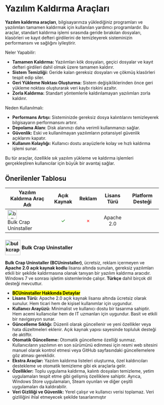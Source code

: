 <!-- NOTLAR 
 - Tablo eklemeyi unutmayın 
 - Uygun görseller eklemeyi unutmayın.
 - İçerik kuralları ve ekleme yapmak sayfalarını ziyaret edebilirsiniz -->

# Yazılım Kaldırma Araçları

**Yazılım kaldırma araçları**, bilgisayarınıza yüklediğiniz programları ve yazılımları tamamen kaldırmak için kullanılan yardımcı programlardır.
Bu araçlar, standart kaldırma işlemi sırasında geride bırakılan dosyaları, klasörleri ve kayıt defteri girdilerini de temizleyerek sisteminizin performansını ve sağlığını iyileştirir.

Neler Yapabilir:
- **Tamamen Kaldırma:** Yazılımları kök dosyaları, geçici dosyalar ve kayıt defteri girdileri dahil olmak üzere tamamen kaldırır.
- **Sistem Temizliği:** Geride kalan gereksiz dosyaları ve çökmüş klasörleri tespit edip siler.
- **Geri Yükleme Noktası Oluşturma:** Sistem değişikliklerinden önce geri yükleme noktası oluşturarak veri kaybı riskini azaltır.
- **Zorla Kaldırma:** Standart yöntemlerle kaldırılamayan yazılımları zorla kaldırır.

Neden Kullanılmalı:
- **Performans Artışı:** Sisteminizde gereksiz dosya kalıntılarını temizleyerek bilgisayarın performansını artırır.
- **Depolama Alanı**: Disk alanınızı daha verimli kullanmanızı sağlar.
- **Güvenlik:** Eski ve kullanılmayan yazılımların potansiyel güvenlik açıklarını kapatır.
- **Kullanım Kolaylığı:** Kullanıcı dostu arayüzlerle kolay ve hızlı kaldırma işlemi sunar.

Bu tür araçlar, özellikle sık yazılım yükleme ve kaldırma işlemleri gerçekleştiren kullanıcılar için büyük bir avantaj sağlar.

## Önerilenler Tablosu

| Yazılım Kaldırma Araç Adı | Açık Kaynak | Reklam | Lisans Türü | Platform Desteği |
|---|:---:|:---:|:---:|:---:|
| <span style="display: inline-block; vertical-align: middle;"><img src="docs/images/bulk-crap-uninstaller-icon.png" alt="bulkcrap" style="width: 30px; height: 30px;"> </span> <span style="display: inline-block; vertical-align: middle;"> Bulk Crap Uninstaller | <span style="color: green;">✓</span> | <span style="color: red;">×</span> | Apache 2.0 | <i class="fa-brands fa-windows"> |


### <span style="display: inline-block; vertical-align: middle;"><img src="docs/images/bulk-crap-uninstaller-icon.png" alt="bulkcrap" style="width: 50px; height: 50px;"> </span> <span style="display: inline-block; vertical-align: middle;"> Bulk Crap Uninstaller <a href="https://www.bcuninstaller.com/" target="_blank" style="text-decoration: none; color: inherit; margin-left: 5px;"> <i class="fa-solid fa-globe"></i></a> <a href="https://github.com/Klocman/Bulk-Crap-Uninstaller" target="_blank" style="text-decoration: none; color: inherit; margin-left: 5px"> <i class="fa-brands fa-github"></i></a>

**Bulk Crap Uninstaller (BCUninstaller)**, ücretsiz, reklam içermeyen ve **Apache 2.0 açık kaynak kodlu** lisansı altında sunulan, gereksiz yazılımları etkili bir şekilde kaldırmasına olanak tanıyan bir yazılım kaldırma aracıdır. Windows 7 ve sonrası işletim sistemlerinde çalışır. **Türkçe** dahil birçok dil desteği mevcuttur.

- **<mark>BCUninstaller Hakkında Detaylar</mark>**
 - **Lisans Türü:** Apache 2.0 açık kaynak lisansı altında ücretsiz olarak sunulur. Hem ticari hem de kişisel kullanımlar için uygundur.
 - **Kullanıcı Arayüzü:** Minimalist ve kullanıcı dostu bir tasarıma sahiptir. Hem acemi kullanıcılar hem de IT uzmanları için uygundur. Basit ve etkili bir navigasyon sunar.
 - **Güncelleme Sıklığı:** Düzenli olarak güncellenir ve yeni özellikler veya hata düzeltmeleri eklenir. Açık kaynak yapısı sayesinde topluluk desteği de aktiftir.
 - **Otomatik Güncelleme:** Otomatik güncelleme özelliği sunmaz. Kullanıcıların yazılımın en son sürümünü edinmesi için resmi web sitesini manuel olarak kontrol etmesi veya GitHub sayfasındaki güncellemelere göz atması gereklidir.
 - **Ekstra Araçlar:** Yazılım kaldırma listeleri oluşturma, özel kaldırıcıları destekleme ve otomatik temizleme gibi ek araçlarla gelir.
 - **Özellikler:** Toplu uygulama kaldırma, kalıntı dosyaları temizleme, yetim uygulamaları tespit etme gibi gelişmiş özelliklere sahiptir. Ayrıca, Windows Store uygulamaları, Steam oyunları ve diğer çeşitli uygulamaları da kaldırabilir.
 - **Veri Gizliliği ve Güvenlik:** Yerel çalışır ve kullanıcı verisi toplamaz. Veri gizliliğini ihlal etmeyecek şekilde tasarlanmıştır​
